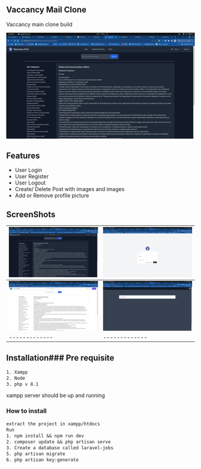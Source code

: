 ## Vaccancy Mail Clone

<p>Vaccancy main clone build</p>
<img  src="/public/Screenshots/1.png"/>

## Features

-   User Login
-   User Register
-   User Logout
-   Create/ Delete Post with images and images
-   Add or Remove profile picture

## ScreenShots

| <img  src="/public/Screenshots/1.png"/> | <img  src="/public/Screenshots/3.png"/> |
| --------------------------------------- | --------------------------------------- |
| <img  src="/public/Screenshots/2.png"/> | <img  src="/public/Screenshots/4.png"/> |
| -------------                           | -------------                           |

## Installation### Pre requisite

```
1. Xampp
2. Node
3. php v 8.1
```

xampp server should be up and running

### How to install

```
extract the project in xampp/htdocs
Run
1. npm install && npm run dev
2. composer update && php artisan serve
3. Create a database called laravel-jobs
5. php artisan migrate
6. php artisan key:generate
```
